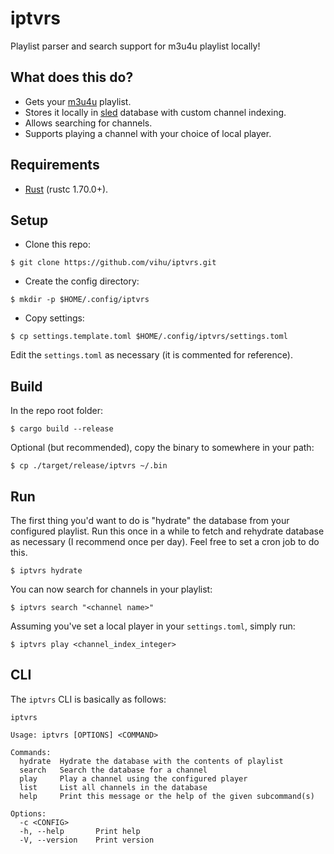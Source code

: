 # iptvrs

Playlist parser and search support for m3u4u playlist locally!

## What does this do?

- Gets your [m3u4u](https://m3u4u.com/) playlist.
- Stores it locally in [sled](https://github.com/spacejam/sled) database with custom channel indexing.
- Allows searching for channels.
- Supports playing a channel with your choice of local player.

## Requirements

- [Rust](https://www.rust-lang.org/) (rustc 1.70.0+).

## Setup

- Clone this repo:

```
$ git clone https://github.com/vihu/iptvrs.git
```

- Create the config directory:

```
$ mkdir -p $HOME/.config/iptvrs
```

- Copy settings:

```
$ cp settings.template.toml $HOME/.config/iptvrs/settings.toml
```

Edit the `settings.toml` as necessary (it is commented for reference).

## Build

In the repo root folder:

```
$ cargo build --release
```

Optional (but recommended), copy the binary to somewhere in your path:

```
$ cp ./target/release/iptvrs ~/.bin
```

## Run

The first thing you'd want to do is "hydrate" the database from your configured
playlist. Run this once in a while to fetch and rehydrate database as necessary
(I recommend once per day). Feel free to set a cron job to do this.

```
$ iptvrs hydrate
```

You can now search for channels in your playlist:

```
$ iptvrs search "<channel name>"
```

Assuming you've set a local player in your `settings.toml`, simply run:

```
$ iptvrs play <channel_index_integer>
```

## CLI

The `iptvrs` CLI is basically as follows:

```
iptvrs

Usage: iptvrs [OPTIONS] <COMMAND>

Commands:
  hydrate  Hydrate the database with the contents of playlist
  search   Search the database for a channel
  play     Play a channel using the configured player
  list     List all channels in the database
  help     Print this message or the help of the given subcommand(s)

Options:
  -c <CONFIG>
  -h, --help       Print help
  -V, --version    Print version
```
